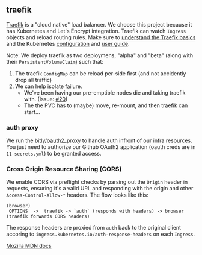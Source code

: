 ## traefik

[Traefik](https://docs.traefik.io/) is a "cloud native" load balancer. We choose this project because it has Kubernetes and Let's Encrypt integration. Traefik can watch `Ingress` objects and reload routing rules. Make sure to [understand the Traefik basics](https://docs.traefik.io/basics/) and the Kubernetes [configuration](https://docs.traefik.io/configuration/backends/kubernetes/) and [user guide](https://docs.traefik.io/user-guide/kubernetes/).

Note: We deploy traefik as two deploymens, "alpha" and "beta" (along with their `PersistentVolumeClaim`) such that:

1. The traefik `ConfigMap` can be reload per-side first (and not accidently drop all traffic)
1. We can help isolate failure.
   - We've been having our pre-emptible nodes die and taking traefik with. (Issue: [#20](https://github.com/moov-io/infra/issues/20))
   - The the PVC has to (maybe) move, re-mount, and then traefik can start...

### auth proxy

We run the [bitly/oauth2_proxy](https://github.com/bitly/oauth2_proxy) to handle auth infront of our infra resources. You just need to authorize our Github OAuth2 application (oauth creds are in `11-secrets.yml`) to be granted access.

### Cross Origin Resource Sharing (CORS)

We enable CORS via preflight checks by parsing out the `Origin` header in requests, ensuring it's a valid URL and responding with the origin and other `Access-Control-Allow-*` headers. The flow looks like this:

```
(browser)
 OPTIONS  ->  traefik -> `auth` (responds with headers) -> browser (traefik forwards CORS headers)
```

The response headers are proxied from `auth` back to the original client accoring to `ingress.kubernetes.io/auth-response-headers` on each `Ingress`. 

[Mozilla MDN docs](https://developer.mozilla.org/en-US/docs/Web/HTTP/CORS)
